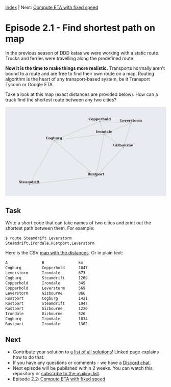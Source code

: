 [Index](transport-tycoon.md) | Next: [Compute ETA with fixed speed](transport-tycoon_22.md)

# Episode 2.1 - Find shortest path on map

In the previous season of DDD katas we were working with a static route. Trucks and ferries were travelling along the predefined route.  

**Now it is the time to make things more realistic.** Transports normally aren't bound to a route and are free to find their own route on a map. Routing algorithm is the heart of any transport-based system, be it Transport Tycoon or Google ETA. 

Take a look at this map (exact distances are provided below). How can a truck find the shortest route between any two cities? 

![image-20220207105046047](images/image-20220207105046047.png)

## Task

Write a short code that can take names of two cities and print out the shortest path between them. For example: 

```
$ route Steamdrift Leverstorm
Steamdrift,Irondale,Rustport,Leverstorm
```

Here is the CSV [map with the distances](transport-tycoon/s02e01_map.csv). Or in plain text:

```
A           	B           	km
Cogburg     	Copperhold  	1047
Leverstorm  	Irondale    	673
Cogburg     	Steamdrift  	1269
Copperhold  	Irondale    	345
Copperhold  	Leverstorm  	569
Leverstorm  	Gizbourne   	866
Rustport    	Cogburg     	1421
Rustport    	Steamdrift  	1947
Rustport    	Gizbourne   	1220
Irondale    	Gizbourne   	526
Cogburg     	Irondale    	1034
Rustport    	Irondale    	1302
```



## Next

- Contribute your solution to [a list of all solutions](transport-tycoon/README.md)! Linked page explains how to do that.
- If you have any questions or comments - we have a [Discord chat](https://discord.gg/jHGbUwxDgv).
- Next episode will be published within 2 weeks. You can watch this repository or [subscribe to the mailing list](https://tinyletter.com/softwarepark).
- Episode 2.2: [Compute ETA with fixed speed](transport-tycoon_22.md)